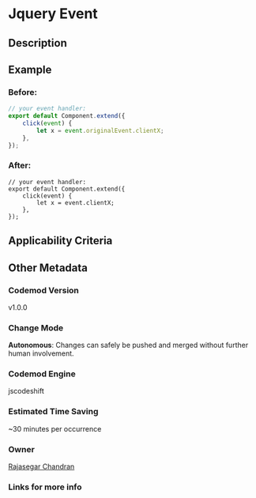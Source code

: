 # Jquery Event

## Description

## Example

### Before:

```jsx
// your event handler:
export default Component.extend({
	click(event) {
		let x = event.originalEvent.clientX;
	},
});
```

### After:

```tsx
// your event handler:
export default Component.extend({
	click(event) {
		let x = event.clientX;
	},
});
```

## Applicability Criteria

## Other Metadata

### Codemod Version

v1.0.0

### Change Mode

**Autonomous**: Changes can safely be pushed and merged without further human involvement.

### **Codemod Engine**

jscodeshift

### Estimated Time Saving

~30 minutes per occurrence

### Owner

[Rajasegar Chandran](https://github.com/rajasegar)

### Links for more info
